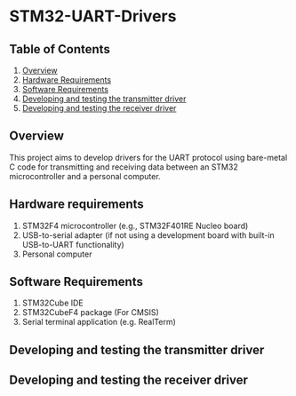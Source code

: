 
# STM32-UART-Drivers

## Table of Contents

1. [Overview](#overview)
2. [Hardware Requirements](#hardware-requirements)
3. [Software Requirements](#software-requirements)
4. [Developing and testing the transmitter driver](#developing-and-testing-the-transmitter-driver)
5. [Developing and testing the receiver driver](#developing-and-testing-the-receiver-driver)

## Overview
This project aims to develop drivers for the UART protocol using bare-metal C code for transmitting and receiving data between an STM32 microcontroller and a personal computer.

## Hardware requirements
1. STM32F4 microcontroller (e.g., STM32F401RE Nucleo board)
2. USB-to-serial adapter (if not using a development board with built-in USB-to-UART functionality)
3. Personal computer

## Software Requirements
1. STM32Cube IDE
2. STM32CubeF4 package (For CMSIS)
3. Serial terminal application (e.g. RealTerm)

## Developing and testing the transmitter driver


## Developing and testing the receiver driver
